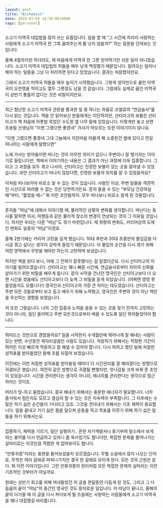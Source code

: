```yaml
---
layout: post
title: "Alchemist"
date: 2025-07-03 14:56:00+0900
tags: [personal]
---
```


소고기 미역국 대입법을 많이 쓰는 요즘입니다. 일을 할 때 “그 시간에 차라리 사랑하는 사람에게 소고기 미역국 한 그륵 끓여주는게 훨 낫지 않을까?” 하는 질문을 던져보는 것입니다.

올해 4월까지만 하더라도, 제 마음에게 미역국 한 그릇 얻어먹기란 쉬운 일이 아니었습니다. 소고기 미역국 대입법의 허들을 매우 낮게 책정했기 때문입니다. 밀려오는 일이나 해야 하는 일들을 그냥 다 처리하면 된다고 믿었습니다. 결과는 처참했지만요.

그래서 소고기 미역국 허들을 매우 높이기 시작했습니다. 그렇게 생각만으로 끓인 미역국이 오천명을 먹이고도 열두 그릇정도 남을 것 같습니다. 그럼에도 실제로 끓인 미역국이 상반기 통틀어 없다는 것은 비밀이지만요.

---

최근 험난한 소고기 미역국 관문을 통과한 일 중 하나는 파울로 코엘료의 “연금술사”를 다시 읽는 것입니다. 책을 안 읽어보신 분들에게는 미안하지만, 산티아고의 보물은 산티아고가 책 처음에 하룻밤 묵었던 수도원 옆 나무 밑에 있었습니다. 이렇게만 놓고 보면 조용필 선생님의 "이젠 그랬으면 좋겠네" 가사가 떠오르는 듯한 이야기이지 않나요.

"이젠 그랬으면 좋겠네
그대 그늘에서 지친마음 아물게 해
소중한건 옆에 있다고
먼길 떠나려는 사람에게 말했으면"

노래 가사는 받아들이면 떠나는 것이 아무런 의미가 없으니 주변이나 잘 챙기자는 이야기로 들립니다만, 책에서 이야기하는 내용은 그 결과가 아닌 과정에 더욱 집중합니다. 그리고 그 과정을 모두 겪고 나서야, 산티아고는 진정한 보물이 있는 곳을 알아낼 수 있었습니다. 과연 산티아고가 떠나지 않았다면, 진정한 보물의 위치를 알 수 있었을까요?

이처럼 떠나보아야 비로소 알 수 있는 것이 있습니다. 사람인 이상, 주변 일들을 객관적인 시선으로 바라볼 수 없는 것은 당연하거든요. 흔히 들을 수 있는 “부모님 건강하실 때"부터, “젊었을 때~” 뭐 이런 조언들까지. 모두 떠나보니 비로소 알게 된 것들입니다.

---

흔히들 "떠남"에 대해서 이야기할 때, 물리적인 상황의 변화를 생각합니다. 떠난다는 동사를 말하면 이사, 여행등과 같은 물리적 장소의 변경이 연상되는 것이 그 이유일 것입니다. 하지만 우리는 다른 "떠남"도 겪기 마련입니다. 제 취향의 변화도, 커리어상의 도메인 변화도 일종의 "떠남"이겠죠.

올해 2분기에는 커리어 고민을 깊게 했습니다. 10대 후반과 20대 초중반의 몰입감을 다시금 겪고 싶다는 생각이 강하게 들었기 때문입니다. 이 몰입의 순간을 다시 겪기 위해 어떤 영역에서 무엇을 해야만 하는지 고민하며 보냈습니다.

하지만 책을 읽다 보니, 아예 그 전제가 잘못됐다는 걸 알겠더군요. 다시 산티아고의 이야기를 빌려오겠습니다. 산티아고는 꽤나 빠른 시간에, 연금술사로부터 자아의 신화를 살아가기 위한 비밀을 배우게 됩니다. 같이 사막을 건너던 영국인은 산티아고보다 더 오랜 시간을 썼음에도 산티아고보다 더 늦게 그 비밀을 듣게 되었습니다. (어쩌면 영영 못 들었을지도 모릅니다!) 영국인과 산티아고의 가장 큰 차이는 태도였습니다. 산티아고는 주변 모든 것들로부터 보고 듣고 배우기 위해 노력했고, 영국인은 주변의 것이 아닌 책만을 우선하는 경향을 보였습니다.

저 또한 그렇습니다. 나의 그런 집중과 노력을 쏟을 수 있는 곳을 찾기 전까지 고민하는 것이 아니라, 일단 들이박고 주변 모든것으로부터 배울 수 있도록 일단 뛰어들었어야 합니다.

---

뛰어드는 것만으로 괜찮을까요? 일을 시작한지 수개월만에 뛰어나게 잘 해내는 사람이 있는 반면, 수년동안 제자리걸음인 사람도 있습니다. 적응하기 위해서는 적정한 기간이 뛰어든 이상 빠르게 적응하고 잘 해낼 수 있어야 합니다. 다시 하려고 했던 일에 처참한 성적표를 받아들었던 올해 초를 되짚어 보겠습니다.

이전에는 이런 처참한 성적표를 받아들일 때마다 더 시간관리를 잘 해야겠다는 방향으로 귀결되곤 했습니다. 여전히 같은 방향으로 귀결될 뻔했지만, 엇나감을 크게 바꿔 준 조언이 있었습니다. 시간을 관리한다는 생각이 아니라, 에너지를 관리한다는 생각으로 접근하라는 것이죠.

머리가 띵-하고 울렸습니다. 결국 해내기 위해서는 충분한 에너지가 필요합니다. 너무 즐거워서 힘든지도 모르고 열심히 할 수 있는 것은 지속력이 부족합니다. 그 이후에는 수많은 하기 싫은 순간들이 기다리고 있죠. 그것을 견뎌내기 위해서는 기초 체력이 중요합니다. 일을 끝내고 가기 싫은 몸을 일으켜 운동을 하고 목표를 이루기 위해 하기 싫은 일들을 하기 위해서는요.

---

집중하기, 체력을 기르기, 일단 실행하기.. 흔한 자기계발서나 동기부여 릴스에서 보게 되는 용어를 다시 언급하고 있자니 좀 쑥쓰럽기도 합니다만, 복잡한 문제를 풀어나가는 실마리로는 이것만큼 적합한 게 없어보이도 합니다.

"만류귀종"이라는 표현을 들어보셨을지 모르겠습니다. 무협 소설에서 많이 나오는 단어로, 무학은 여러 갈래로 퍼져나가지만 결국 한 갈래로 모이게 된다. 모든 것의 근원은 같다. 뭐 이런 이야기입니다. 그런 만류귀종의 원리처럼 모든 복잡한 문제의 실마리는 이런 기초적인 것부터가 아닐까요.

원래는 상반기 회고를 위해 꺼내들었던 이 글을 한달동안 다듬게 된 것도, 그리고 그 다듬음의 끝이 “떠남”의 중간인 영국인 것도 흥미로운 일입니다. 이 떠남이 끝나고, 올해의 끝이 다가올 때 이 글을 다시 쳐다보게 될 즈음에는 사랑하는 사람들에게 소고기 미역국을 꽤나 대접했길 바라봅니다.
